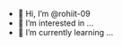 - 👋 Hi, I’m @rohiit-09
- 👀 I’m interested in ...
- 🌱 I’m currently learning ...

<!---
rohiit-09/rohiit-09 is a ✨ special ✨ repository because its `README.md` (this file) appears on your GitHub profile.
You can click the Preview link to take a look at your changes.
--->
